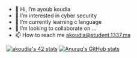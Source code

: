 - 👋 Hi, I’m ayoub koudia
- 👀 I’m interested in cyber security
- 🌱 I’m currently learning c language
- 💞️ I’m looking to collaborate on ...
- 📫 How to reach me akoudia@student.1337.ma

<!---
ayoubkoudia/ayoubkoudia is a ✨ special ✨ repository because its `README.md` (this file) appears on your GitHub profile.
You can click the Preview link to take a look at your changes.
--->
[![akoudia's 42 stats](https://badge.mediaplus.ma/binary/akoudia)](https://github.com/oakoudad/badge42)
[![Anurag's GitHub stats](https://github-readme-stats.vercel.app/api?username=ayoubkoudia)](https://github.com/anuraghazra/github-readme-stats)
